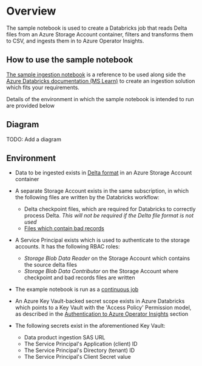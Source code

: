 # Overview

The sample notebook is used to create a Databricks job that reads Delta files from an Azure Storage Account container, filters and transforms them to CSV, and ingests them in to Azure Operator Insights.

## How to use the sample notebook

[The sample ingestion notebook](./databricks-aoi-ingestion.py) is a reference to be used along side the [Azure Databricks documentation (MS Learn)](https://learn.microsoft.com/en-us/azure/databricks/) to create an ingestion solution which fits your requirements.

Details of the environment in which the sample notebook is intended to run are provided below

## Diagram

TODO: Add a diagram

## Environment

- Data to be ingested exists in [Delta format](https://learn.microsoft.com/en-us/azure/databricks/structured-streaming/delta-lake) in an Azure Storage Account container
- A separate Storage Account exists in the same subscription, in which the following files are written by the Databricks workflow:
  - Delta checkpoint files, which are required for Databricks to correctly process Delta. _This will not be required if the Delta file format is not used_
  - [Files which contain bad records](https://learn.microsoft.com/en-us/azure/databricks/ingestion/bad-records)

- A Service Principal exists which is used to authenticate to the storage accounts. It has the following RBAC roles:
  - _Storage Blob Data Reader_ on the Storage Account which contains the source delta files
  - _Storage Blob Data Contributor_ on the Storage Account where checkpoint and bad records files are written
- The example notebook is run as a [continuous job](https://learn.microsoft.com/en-us/azure/databricks/workflows/jobs/schedule-jobs#--run-a-continuous-job)
- An Azure Key Vault-backed secret scope exists in Azure Databricks which points to a Key Vault with the 'Access Policy' Permission model, as described in the [Authentication to Azure Operator Insights](./README.md#authentication-to-azure-operator-insights) section
- The following secrets exist in the aforementioned Key Vault:
  - Data product ingestion SAS URL
  - The Service Principal's Application (client) ID
  - The Service Principal's Directory (tenant) ID
  - The Service Principal's Client Secret value
